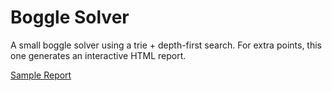 # Boggle Solver

A small boggle solver using a trie + depth-first search. For extra points, this one generates an interactive HTML report.

[Sample Report](https://s3.amazonaws.com/lafleche-jonathan-public/boggle-solved.html)
